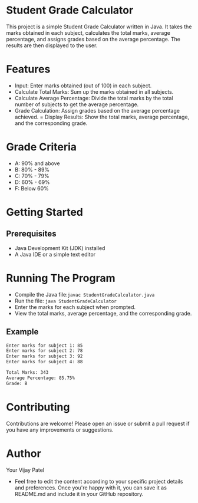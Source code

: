 # Student Grade Calculator
This project is a simple Student Grade Calculator written in Java. 
It takes the marks obtained in each subject, calculates the total marks, average percentage, and assigns grades based on the average percentage. 
The results are then displayed to the user.

# Features
- Input: Enter marks obtained (out of 100) in each subject.
- Calculate Total Marks: Sum up the marks obtained in all subjects.
- Calculate Average Percentage: Divide the total marks by the total number of subjects to get the average percentage.
- Grade Calculation: Assign grades based on the average percentage achieved.
= Display Results: Show the total marks, average percentage, and the corresponding grade.

# Grade Criteria
- A: 90% and above
- B: 80% - 89%
- C: 70% - 79%
- D: 60% - 69%
- F: Below 60%

# Getting Started

## Prerequisites

- Java Development Kit (JDK) installed
- A Java IDE or a simple text editor
# Running The Program
- Compile the Java file:```javac StudentGradeCalculator.java```
- Run the file: ```java StudentGradeCalculator```
- Enter the marks for each subject when prompted.
- View the total marks, average percentage, and the corresponding grade.


## Example
```bash
Enter marks for subject 1: 85
Enter marks for subject 2: 78
Enter marks for subject 3: 92
Enter marks for subject 4: 88

Total Marks: 343
Average Percentage: 85.75%
Grade: B
```
# Contributing
Contributions are welcome! Please open an issue or submit a pull request if you have any improvements or suggestions.

# Author
Your Vijay Patel
- Feel free to edit the content according to your specific project details and preferences. Once you're happy with it, you can save it as README.md and include it in your GitHub repository.
